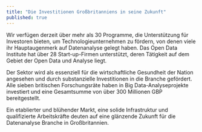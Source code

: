 ```yaml
---
title: "Die Investitionen Großbritanniens in seine Zukunft"
published: true
---
```

Wir verfügen derzeit über mehr als 30 Programme, die Unterstützung für Investoren bieten, um Technologieunternehmen zu fördern, von denen viele ihr Hauptaugenmerk auf Datenanalyse gelegt haben. Das Open Data Institute hat über 28 Start-up-Firmen unterstützt, deren Tätigkeit auf dem Gebiet der Open Data und Analyse liegt.

Der Sektor wird als essenziell für die wirtschaftliche Gesundheit der Nation angesehen und durch substanzielle Investitionen in die Branche gefördert. Alle sieben britischen Forschungsräte haben in Big Data-Analyseprojekte investiert und eine Gesamtsumme von über 300 Millionen GBP bereitgestellt.  

Ein etablierter und blühender Markt, eine solide Infrastruktur und qualifizierte Arbeitskräfte deuten auf eine glänzende Zukunft für die Datenanalyse Branche in Großbritannien.
